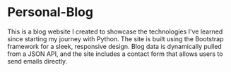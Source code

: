 # Personal-Blog
This is a blog website I created to showcase the technologies I've learned since starting my journey with Python. The site is built using the Bootstrap framework for a sleek, responsive design. Blog data is dynamically pulled from a JSON API, and the site includes a contact form that allows users to send emails directly.
